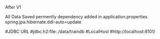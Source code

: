 After V1 

All Data Saved permently
dependency added in application.properties
spring.jpa.hibernate.ddl-auto=update

#JDBC URL
#jdbc:h2:file:./data/traindb
#LocalHost
#http://localhost:8101/
